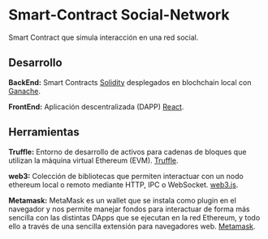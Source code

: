 # Smart-Contract Social-Network

Smart Contract que simula interacción en una red social.

## Desarrollo

**BackEnd:** Smart Contracts [Solidity](https://solidity-es.readthedocs.io/es/latest/) desplegados en blochchain local con [Ganache](https://www.trufflesuite.com/ganache).

**FrontEnd:** Aplicación descentralizada (DAPP) [React](https://es.reactjs.org/).

## Herramientas

**Truffle:** Entorno de desarrollo de activos para cadenas de bloques que utilizan la máquina virtual Ethereum (EVM). [Truffle](https://www.trufflesuite.com/truffle).

**web3:** Colección de bibliotecas que permiten interactuar con un nodo ethereum local o remoto mediante HTTP, IPC o WebSocket. [web3.js](https://web3js.readthedocs.io/).

**Metamask:** MetaMask es un wallet que se instala como plugin en el navegador y nos permite manejar fondos para interactuar de forma más sencilla con las distintas DApps que se ejecutan en la red Ethereum, y todo ello a través de una sencilla extensión para navegadores web. [Metamask](https://metamask.io/).